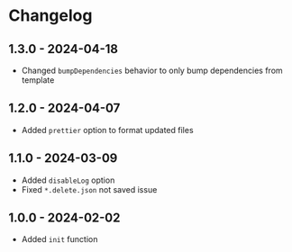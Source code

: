 # Changelog

## 1.3.0 - 2024-04-18

- Changed `bumpDependencies` behavior to only bump dependencies from template

## 1.2.0 - 2024-04-07

- Added `prettier` option to format updated files

## 1.1.0 - 2024-03-09

- Added `disableLog` option
- Fixed `*.delete.json` not saved issue

## 1.0.0 - 2024-02-02

- Added `init` function
